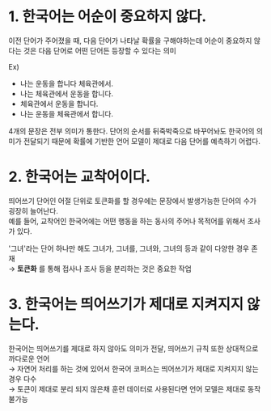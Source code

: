 # 1. 한국어는 어순이 중요하지 않다.
이전 단어가 주어졌을 때, 다음 단어가 나타날 확률을 구해야하는데 어순이 중요하지 않다는 것은 다음 단어로 어떤 단어든 등장할 수 있다는 의미

Ex)
- 나는 운동을 합니다 체육관에서.
- 나는 체육관에서 운동을 합니다.
- 체육관에서 운동을 합니다.
- 나는 운동을 체육관에서 합니다.

4개의 문장은 전부 의미가 통한다. 단어의 순서를 뒤죽박죽으로 바꾸어놔도 한국어의 의미가 전달되기 때문에 확률에 기반한 언어 모델이 제대로 다음 단어를 예측하기 어렵다.

# 2. 한국어는 교착어이다.
띄어쓰기 단어인 어절 단위로 토큰화를 할 경우에는 문장에서 발생가능한 단어의 수가 굉장히 늘어난다.  
예를 들어, 교착어인 한국어에는 어떤 행동을 하는 동사의 주어나 목적어를 위해서 조사가 있다.

'그녀'라는 단어 하나만 해도 그녀가, 그녀를, 그녀와, 그녀의 등과 같이 다양한 경우 존재  
→ **토큰화** 를 통해 접사나 조사 등을 분리하는 것은 중요한 작업

# 3. 한국어는 띄어쓰기가 제대로 지켜지지 않는다.
한국어는 띄어쓰기를 제대로 하지 않아도 의미가 전달, 띄어쓰기 규칙 또한 상대적으로 까다로운 언어  
→ 자연어 처리를 하는 것에 있어서 한국어 코퍼스는 띄어쓰기가 제대로 지켜지지 않는 경우 다수  
→ 토큰이 제대로 분리 되지 않은채 훈련 데이터로 사용된다면 언어 모델은 제대로 동작 불가능
